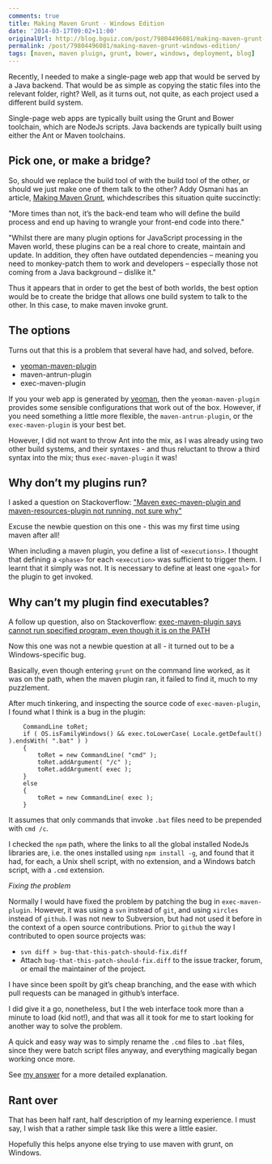 ```yaml
---
comments: true
title: Making Maven Grunt - Windows Edition
date: '2014-03-17T09:02+11:00'
originalUrl: http://blog.bguiz.com/post/79804496081/making-maven-grunt-windows-edition
permalink: /post/79804496081/making-maven-grunt-windows-edition/
tags: [maven, maven pluign, grunt, bower, windows, deployment, blog]
---
```


<p>Recently, I needed to make a single-page web app that would be served by a Java backend.
That would be as simple as copying the static files into the relevant folder, right?
Well, as it turns out, not quite,
as each project used a different build system.</p>

<p>Single-page web apps are typically built using the Grunt and Bower toolchain,
which are NodeJs scripts.
Java backends are typically built using either the Ant or Maven toolchains.</p>

<h2>
<a name="pick-one-or-make-a-bridge" class="anchor" href="#pick-one-or-make-a-bridge" rel="noreferrer" target="_blank"><span class="octicon octicon-link"></span></a>Pick one, or make a bridge?</h2>

<p>So, should we replace the build tool of with the build tool of the other,
or should we just make one of them talk to the other?
Addy Osmani has an article, <a href="http://addyosmani.com/blog/making-maven-grunt/" rel="noreferrer" target="_blank">Making Maven Grunt</a>,
whichdescribes this situation quite succinctly:</p>

<p>"More times than not, it&#8217;s the back-end team who will define the build process and end up having to wrangle your front-end code into there."</p>

<p>"Whilst there are many plugin options for JavaScript processing in the Maven world, these plugins can be a real chore to create, maintain and update. In addition, they often have outdated dependencies – meaning you need to monkey-patch them to work and developers – especially those not coming from a Java background – dislike it."</p>

<p>Thus it appears that in order to get the best of both worlds,
the best option would be to create the bridge that allows one build system to talk to the other.
In this case, to make maven invoke grunt.</p>

<h2>
<a name="the-options" class="anchor" href="#the-options" rel="noreferrer" target="_blank"><span class="octicon octicon-link"></span></a>The options</h2>

<p>Turns out that this is a problem that several have had, and solved, before.</p>

<ul><li><a href="https://github.com/trecloux/yeoman-maven-plugin" rel="noreferrer" target="_blank">yeoman-maven-plugin</a></li>
<li>maven-antrun-plugin</li>
<li>exec-maven-plugin</li>
</ul><p>If you your web app is generated by <a href="http://yeoman.io" rel="noreferrer" target="_blank">yeoman</a>,
then the <code>yeoman-maven-plugin</code> provides some sensible configurations that work out of the box.
However, if you need something a little more flexible,
the <code>maven-antrun-plugin</code>, or the <code>exec-maven-plugin</code> is your best bet.</p>

<p>However, I did not want to throw Ant into the mix,
as I was already using two other build systems,
and their syntaxes -
and thus reluctant to throw a third syntax into the mix;
thus <code>exec-maven-plugin</code> it was!</p>

<h2>
<a name="why-dont-my-plugins-run" class="anchor" href="#why-dont-my-plugins-run" rel="noreferrer" target="_blank"><span class="octicon octicon-link"></span></a>Why don&#8217;t my plugins run?</h2>

<p>I asked a question on Stackoverflow:
<a href="http://stackoverflow.com/q/22392669/194982" rel="noreferrer" target="_blank">"Maven exec-maven-plugin and maven-resources-plugin not running, not sure why"</a></p>

<p>Excuse the newbie question on this one -
this was my first time using maven after all!</p>

<p>When including a maven plugin,
you define a list of <code>&lt;executions&gt;</code>.
I thought that defining a <code>&lt;phase&gt;</code> for each <code>&lt;execution&gt;</code> was sufficient to trigger them.
I learnt that it simply was not.
It is necessary to define at least one <code>&lt;goal&gt;</code> for the plugin to get invoked.</p>

<h2>
<a name="why-cant-my-plugin-find-executables" class="anchor" href="#why-cant-my-plugin-find-executables" rel="noreferrer" target="_blank"><span class="octicon octicon-link"></span></a>Why can&#8217;t my plugin find executables?</h2>

<p>A follow up question, also on Stackoverflow:
<a href="http://stackoverflow.com/q/22393785/194982" rel="noreferrer" target="_blank">exec-maven-plugin says cannot run specified program, even though it is on the PATH</a></p>

<p>Now this one was not a newbie question at all - it turned out to be a Windows-specific bug.</p>

<p>Basically, even though entering <code>grunt</code> on the command line worked,
as it was on the path, when the maven plugin ran,
it failed to find it, much to my puzzlement.</p>

<p>After much tinkering, and inspecting the source code of <code>exec-maven-plugin</code>,
I found what I think is a bug in the plugin:</p>

<pre><code>    CommandLine toRet;
    if ( OS.isFamilyWindows() &amp;&amp; exec.toLowerCase( Locale.getDefault() ).endsWith( ".bat" ) )
    {
        toRet = new CommandLine( "cmd" );
        toRet.addArgument( "/c" );
        toRet.addArgument( exec );
    }
    else
    {
        toRet = new CommandLine( exec );
    }
</code></pre>

<p>It assumes that only commands that invoke <code>.bat</code> files need to be prepended with <code>cmd /c</code>.</p>

<p>I checked the <code>npm</code> path, where the links to all the global installed NodeJs libraries are,
i.e. the ones installed using <code>npm install -g</code>,
and found that it had, for each,
a Unix shell script, with no extension,
and a Windows batch script, with a <code>.cmd</code> extension.</p>

<p><em>Fixing the problem</em></p>

<p>Normally I would have fixed the problem by patching the bug in <code>exec-maven-plugin</code>.
However, it was using a <code>svn</code> instead of <code>git</code>, and using <code>xircles</code> instead of <code>github</code>.
I was not new to Subversion, but had not used it before in the context of
a open source contributions.
Prior to <code>github</code> the way I contributed to open source projects was:</p>

<ul><li><code>svn diff &gt; bug-that-this-patch-should-fix.diff</code></li>
<li>Attach <code>bug-that-this-patch-should-fix.diff</code> to the issue tracker, forum, or email the maintainer of the project.</li>
</ul><p>I have since been spoilt by git&#8217;s cheap branching,
and the ease with which pull requests can be managed in github&#8217;s interface.</p>

<p>I did give it a go, nonetheless, but I the web interface took more than a minute to load (kid not!),
and that was all it took for me to start looking for another way to solve the problem.</p>

<p>A quick and easy way was to simply rename the <code>.cmd</code> files to <code>.bat</code> files,
since they were batch script files anyway,
and everything magically began working once more.</p>

<p>See <a href="http://stackoverflow.com/a/22395703/194982" rel="noreferrer" target="_blank">my answer</a> for a more detailed explanation.</p>

<h2>
<a name="rant-over" class="anchor" href="#rant-over" rel="noreferrer" target="_blank"><span class="octicon octicon-link"></span></a>Rant over</h2>

<p>That has been half rant, half description of my learning experience.
I must say, I wish that a rather simple task like this were a little easier.</p>

<p>Hopefully this helps anyone else trying to use maven with grunt, on Windows.</p>